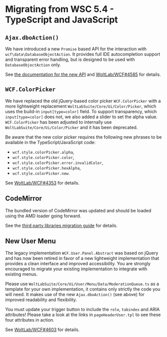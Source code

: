 # Migrating from WSC 5.4 - TypeScript and JavaScript

## `Ajax.dboAction()`

We have introduced a new `Promise` based API for the interaction with `wcf\data\DatabaseObjectAction`.
It provides full IDE autocompletion support and transparent error handling, but is designed to be used with `DatabaseObjectAction` only.

See [the documentation for the new API](../../javascript/new-api_ajax.md) and [WoltLab/WCF#4585](https://github.com/WoltLab/WCF/pull/4585) for details.

## `WCF.ColorPicker`

We have replaced the old jQuery-based color picker `WCF.ColorPicker` with a more lightweight replacement `WoltLabSuite/Core/Ui/Color/Picker`, which uses the build-in `input[type=color]` field.
To support transparency, which `input[type=color]` does not, we also added a slider to set the alpha value.
`WCF.ColorPicker` has been adjusted to internally use `WoltLabSuite/Core/Ui/Color/Picker` and it has been deprecated.

Be aware that the new color picker requires the following new phrases to be available in the TypeScript/JavaScript code:

- `wcf.style.colorPicker.alpha`,
- `wcf.style.colorPicker.color`,
- `wcf.style.colorPicker.error.invalidColor`,
- `wcf.style.colorPicker.hexAlpha`,
- `wcf.style.colorPicker.new`.

See [WoltLab/WCF#4353](https://github.com/WoltLab/WCF/pull/4353) for details.

## CodeMirror

The bundled version of CodeMirror was updated and should be loaded using the AMD loader going forward.

See the [third party libraries migration guide](libraries.md#codemirror) for details.

## New User Menu

The legacy implementation `WCF.User.Panel.Abstract` was based on jQuery and has now been retired in favor of a new lightweight implementation that provides a clean interface and improved accessibility.
You are strongly encouraged to migrate your existing implementation to integrate with existing menus.

Please use `WoltLabSuite/Core/Ui/User/Menu/Data/ModerationQueue.ts` as a template for your own implementation, it contains only strictly the code you will need. It makes use of the new `Ajax.dboAction()` (see above) for improved readability and flexibility.

You must update your trigger button to include the `role`, `tabindex` and ARIA attributes! Please take a look at the links in `pageHeaderUser.tpl` to see these four attributes in action.

See [WoltLab/WCF#4603](https://github.com/WoltLab/WCF/pull/4603) for details.